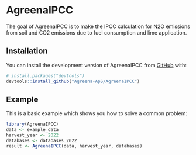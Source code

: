 
<!-- README.md is generated from README.Rmd. Please edit that file -->

# AgreenaIPCC

<!-- badges: start -->
<!-- badges: end -->

The goal of AgreenaIPCC is to make the IPCC calculation for N2O
emissions from soil and CO2 emissions due to fuel consumption and lime
application.

## Installation

You can install the development version of AgreenaIPCC from
[GitHub](https://github.com/) with:

``` r
# install.packages("devtools")
devtools::install_github("Agreena-ApS/AgreenaIPCC")
```

## Example

This is a basic example which shows you how to solve a common problem:

``` r
library(AgreenaIPCC)
data <- example_data
harvest_year <- 2022
databases <- databases_2022
result <- AgreenaIPCC(data, harvest_year, databases)
```
